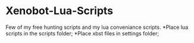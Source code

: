 # Xenobot-Lua-Scripts
Few of my free hunting scripts and my lua conveniance scripts.
*Place lua scripts in the scripts folder;
*Place xbst files in settings folder;
